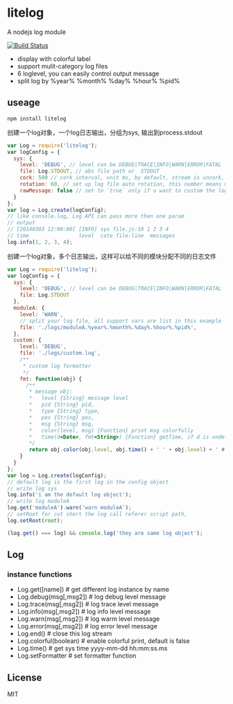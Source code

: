 litelog
=======

A nodejs log module

[![Build Status](https://travis-ci.org/fishbar/litelog.svg?branch=master)](https://travis-ci.org/fishbar/litelog)

* display with colorful label
* support mulit-category log files
* 6 loglevel, you can easily control output message
* split log by %year% %month% %day% %hour% %pid%

## useage

```shell
npm install litelog
```

创建一个log对象，一个log日志输出，分组为sys, 输出到process.stdout
```js
var Log = require('litelog');
var logConfig = {
  sys: {
    level: 'DEBUG', // level can be DEBUG|TRACE|INFO|WARN|ERROR|FATAL
    file: Log.STDOUT, // abs file path or  STDOUT
    cork: 500 // cork interval, unit ms, by default, stream is uncork, this will optmize fs.write performance
    rotation: 60, // set up log file auto rotation, this number means max log files will be keeped, then other will be auto deleted
    rawMessage: false // set to `true` only if u want to custom the log format
  }
};
var log = Log.create(logConfig);
// like console.log, Log API can pass more then one param
// output
// [20140303 12:00:00] [INFO] sys file.js:10 1 2 3 4
// time                level  cate file:line  messages
log.info(1, 2, 3, 4);
```

创建一个log对象，多个日志输出，这样可以给不同的模块分配不同的日志文件
```js
var Log = require('litelog');
var logConfig = {
  sys: {
    level: 'DEBUG', // level can be DEBUG|TRACE|INFO|WARN|ERROR|FATAL
    file: Log.STDOUT
  },
  moduleA: {
    level: 'WARN',
    // split your log file, all support vars are list in this example
    file: './logs/moduleA.%year%.%month%.%day%.%hour%.%pid%',
  },
  custom: {
    level: 'DEBUG',
    file: './logs/custom.log',
    /**
     * custom log formatter
     */
    fmt: function(obj) {
      /**
       * message obj:
       *   level {String} message level
       *   pid {String} pid,
       *   type {String} type,
       *   pos {String} pos,
       *   msg {String} msg,
       *   color(level, msg) {Function} print msg colorfully  
       *   time(d<Date>, fmt<String>) {Function} getTime, if d is undefined, d = now()
       */
       return obj.color(obj.level, obj.time() + ' ' + obj.level) + ' #' + obj.pid + ' ' + obj.type + ' (' + obj.pos + ') ' + obj.msg;
    }
  }
};
var log = Log.create(logConfig);
// default log is the first log in the config object
// write log sys
log.info('i am the default log object');
// write log moduleA
log.get('moduleA').warn('warn moduleA');
// setRoot for cut short the log call referer script path,
log.setRoot(root);

(log.get() === log) && console.log('they are same log object');
```

## <class> Log

### instance functions

* Log.get([name])         # get different log instance by name
* Log.debug(msg[,msg2])   # log debug level message
* Log.trace(msg[,msg2])   # log trace level message
* Log.info(msg[,msg2])    # log info level message
* Log.warn(msg[,msg2])    # log warm level message
* Log.error(msg[,msg2])   # log error level message
* Log.end()               # close this log stream
* Log.colorful(boolean)   # enable colorful print, default is false
* Log.time()              # get sys time  yyyy-mm-dd hh:mm:ss.ms
* Log.setFormatter        # set formatter function
## License

  MIT
